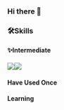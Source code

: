 ### Hi there 👋

### 🛠Skills
#### ✨Intermediate
<img src="https://img.shields.io/badge/PyTorch-EE4C2C?style=flat&logo=pytorch&logoColor=white"/><img src="https://img.shields.io/badge/Python-3776AB?style=flat&logo=python&logoColor=white"/>

#### Have Used Once

#### Learning

  <!--
**ConfeitoHS/ConfeitoHS** is a ✨ _special_ ✨ repository because its `README.md` (this file) appears on your GitHub profile.

Here are some ideas to get you started:

- 🔭 I’m currently working on ...
- 🌱 I’m currently learning ...
- 👯 I’m looking to collaborate on ...
- 🤔 I’m looking for help with ...
- 💬 Ask me about ...
- 📫 How to reach me: ...
- 😄 Pronouns: ...
- ⚡ Fun fact: ...
-->
